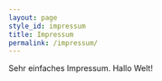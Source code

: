 ```yaml
---
layout: page
style_id: impressum
title: Impressum
permalink: /impressum/
---
```


Sehr einfaches Impressum. Hallo Welt!
